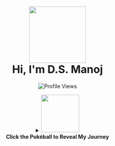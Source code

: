 <h1 align="center">
  <img src="https://media.giphy.com/media/1APaqOO5QOcwM/giphy.gif" width="150"/>
  <br/>
  Hi, I'm D.S. Manoj
</h1>

<p align="center">
  <img src="https://komarev.com/ghpvc/?username=Manoj-DharmaLingam&style=flat-square&color=blue" alt="Profile Views"/>
</p>

<details align="center">
  <summary>
    <img src="https://raw.githubusercontent.com/PokeAPI/sprites/master/sprites/items/poke-ball.png" width="100"/>
    <br/><strong>Click the Pokéball to Reveal My Journey</strong>
  </summary>

<br/>

🎓 **Second-Year Student at AIML – Artificial Intelligent Machine Learning**  
📧 [Email Me](mailto:dsmanoj1543@gmail.com) for Collaboration, Projects, or Tech Talk 😊

---

### 🚀 Projects I'm Working On
- 🌾 **Wheat Plant Disease Detection using CNN**
- 🫀 **Heart Attack Prediction using Random Forest**

### 🌱 What I'm Learning
- 🧠 Deep Learning & CNNs  
- 🌐 HTML, CSS, JavaScript  
- ☕ Java, Streamlit  

### 🤝 Seeking Help With
- ☁️ Cloud Deployment of ML  
- 🖼️ Image Classification Optimization  
- 🧠 LLM Integration

### 💬 Ask Me About
- ML Projects, Scikit-learn, Python, Collaboration

### ⚡ Fun Fact
> _I Love Tech and Tech Loves Me – It's Mutual! 💙_

---

## 📫 Let's Connect
[![LinkedIn](https://img.shields.io/badge/LinkedIn-%230077B5.svg?style=for-the-badge&logo=linkedin&logoColor=white)](https://linkedin.com/in/DsManoj)  
[![Email](https://img.shields.io/badge/Gmail-D14836?style=for-the-badge&logo=gmail&logoColor=white)](mailto:dsmanoj1543@gmail.com)

---

## 💻 Tech Stack
![Python](https://img.shields.io/badge/python-3670A0?style=for-the-badge&logo=python&logoColor=ffdd54)
![Java](https://img.shields.io/badge/java-%23ED8B00.svg?style=for-the-badge&logo=openjdk&logoColor=white)
![HTML5](https://img.shields.io/badge/html5-%23E34F26.svg?style=for-the-badge&logo=html5&logoColor=white)
![CSS3](https://img.shields.io/badge/css3-%231572B6.svg?style=for-the-badge&logo=css3&logoColor=white)
![JavaScript](https://img.shields.io/badge/javascript-%23323330.svg?style=for-the-badge&logo=javascript&logoColor=%23F7DF1E)
... *(Include your full stack here)*

---

## 📊 GitHub Stats
<p align="center">
  <img src="https://github-readme-stats.vercel.app/api?username=Manoj-DharmaLingam&theme=dark&show_icons=true" width="49%">
  <img src="https://nirzak-streak-stats.vercel.app/?user=Manoj-DharmaLingam&theme=dark" width="49%">
</p>

---

## 🏆 GitHub Trophies
<p align="center">
  <img src="https://github-profile-trophy.vercel.app/?username=Manoj-DharmaLingam&theme=onedark" />
</p>

---

## ✍️ Dev Quote
<p align="center">
  <img src="https://quotes-github-readme.vercel.app/api?type=horizontal&theme=radical"/>
</p>

---

## 🐍 Contribution Snake

<div align="center">
  <img src="https://profile-readme-generator.com/assets/snake.svg" alt="Snake animation" />
</div>

</details>
